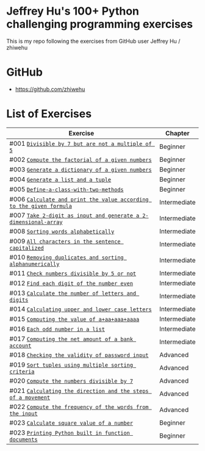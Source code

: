 # Jeffrey Hu's 100+ Python challenging programming exercises

This is my repo following the exercises from GitHub user Jeffrey Hu / zhiwehu

GitHub
========================================================

- https://github.com/zhiwehu

List of Exercises
========================================================

| Exercise | Chapter |
| --- | --- |
| #001 [`Divisible by 7 but are not a multiple of 5`](https://github.com/nihathalici/Jeffrey-Hus-100plus-Python-challenge-programming-exercises/tree/main/Level-01-Beginner/Question-1-divisible-by-7-but-are-not-a-multiple-of-5) | Beginner |
| #002 [`Compute the factorial of a given numbers`](https://github.com/nihathalici/Jeffrey-Hus-100plus-Python-challenge-programming-exercises/tree/main/Level-01-Beginner/Question-2-compute-the-factorial-of-a-given-numbers) | Beginner |
| #003 [`Generate a dictionary of a given numbers`](https://github.com/nihathalici/Jeffrey-Hus-100plus-Python-challenge-programming-exercises/tree/main/Level-01-Beginner/Question-3-generate-a-dictionary-of-a-given-numbers) | Beginner |
| #004 [`Generate a list and a tuple`](https://github.com/nihathalici/Jeffrey-Hus-100plus-Python-challenge-programming-exercises/tree/main/Level-01-Beginner/Question-4-generate-a-list-and-a-tuple) | Beginner |
| #005 [`Define-a-class-with-two-methods`](https://github.com/nihathalici/Jeffrey-Hus-100plus-Python-challenge-programming-exercises/tree/main/Level-01-Beginner/Question-5-Define-a-class-with-two-methods) | Beginner |
| #006 [`Calculate and print the value according to the given formula`](https://github.com/nihathalici/Jeffrey-Hus-100plus-Python-challenge-programming-exercises/tree/main/Level-02-Intermediate/Question-06-Calculate-and-print-the-value-according-to-the-given-formula) | Intermediate |
| #007 [`Take 2-digit as input and generate a 2-dimensional-array`](https://github.com/nihathalici/Jeffrey-Hus-100plus-Python-challenge-programming-exercises/tree/main/Level-02-Intermediate/Question-07-Take-2-digit-as-input-and-generate-a-2-dimensional-array) | Intermediate |
| #008 [`Sorting words alphabetically`](https://github.com/nihathalici/Jeffrey-Hus-100plus-Python-challenge-programming-exercises/tree/main/Level-02-Intermediate/Question-08-sorting-words-alphabetically) | Intermediate |
| #009 [`All characters in the sentence capitalized`](https://github.com/nihathalici/Jeffrey-Hus-100plus-Python-challenge-programming-exercises/tree/main/Level-02-Intermediate/Question-09-All-characters-in-the-sentence-capitalized) | Intermediate |
| #010 [`Removing duplicates and sorting alphanumerically`](https://github.com/nihathalici/Jeffrey-Hus-100plus-Python-challenge-programming-exercises/tree/main/Level-02-Intermediate/Question-10-Removing-duplicates-and-sorting-alphanumerically) | Intermediate |
| #011 [`Check numbers divisible by 5 or not`](https://github.com/nihathalici/Jeffrey-Hus-100plus-Python-challenge-programming-exercises/tree/main/Level-02-Intermediate/Question-11-Check-numbers-divisible-by-5-or-not) | Intermediate |
| #012 [`Find each digit of the number even`](https://github.com/nihathalici/Jeffrey-Hus-100plus-Python-challenge-programming-exercises/tree/main/Level-02-Intermediate/Question-12-Find-each-digit-of-the-number-even) | Intermediate |
| #013 [`Calculate the number of letters and digits`](https://github.com/nihathalici/Jeffrey-Hus-100plus-Python-challenge-programming-exercises/tree/main/Level-02-Intermediate/Question-13-Calculate-the-number-of-letters-and-digits) | Intermediate |
| #014 [`Calculating upper and lower case letters`](https://github.com/nihathalici/Jeffrey-Hus-100plus-Python-challenge-programming-exercises/tree/main/Level-02-Intermediate/Question-14-Calculating-upper-and-lower-case-letters) | Intermediate |
| #015 [`Computing the value of a+aa+aaa+aaaa`](https://github.com/nihathalici/Jeffrey-Hus-100plus-Python-challenge-programming-exercises/tree/main/Level-02-Intermediate/Question-15-Computing-the-value-of-a%2Baa%2Baaa%2Baaaa) | Intermediate |
| #016 [`Each odd number in a list`](https://github.com/nihathalici/Jeffrey-Hus-100plus-Python-challenge-programming-exercises/tree/main/Level-02-Intermediate/Question-16-each-odd-number-in-a-list) | Intermediate |
| #017 [`Computing the net amount of a bank account`](https://github.com/nihathalici/Jeffrey-Hus-100plus-Python-challenge-programming-exercises/tree/main/Level-02-Intermediate/Question-17-Computing-the-net-amount-of-a-bank-account) | Intermediate |
| #018 [`Checking the validity of password input`](https://github.com/nihathalici/Jeffrey-Hus-100plus-Python-challenge-programming-exercises/tree/main/Level-03-Advanced/Question-18-Checking-the-validity-of-password-input) | Advanced |
| #019 [`Sort tuples using multiple sorting criteria`](https://github.com/nihathalici/Jeffrey-Hus-100plus-Python-challenge-programming-exercises/tree/main/Level-03-Advanced/Question-19-Sort-tuples-using-multiple-sorting-criteria) | Advanced |
| #020 [`Compute the numbers divisible by 7`](https://github.com/nihathalici/Jeffrey-Hus-100plus-Python-challenge-programming-exercises/tree/main/Level-03-Advanced/Question-20-Compute-the-numbers-divisible-by-7) | Advanced |
| #021 [`Calculating the direction and the steps of a movement`](https://github.com/nihathalici/Jeffrey-Hus-100plus-Python-challenge-programming-exercises/tree/main/Level-03-Advanced/Question-21-Calculating-the-direction-and-the-steps-of-a-movement) | Advanced |
| #022 [`Compute the frequency of the words from the input`](https://github.com/nihathalici/Jeffrey-Hus-100plus-Python-challenge-programming-exercises/tree/main/Level-03-Advanced/Question-22-Compute-the-frequency-of-the-words-from-the-input) | Advanced |
| #023 [`Calculate square value of a number`](https://github.com/nihathalici/Jeffrey-Hus-100plus-Python-challenge-programming-exercises/tree/main/Level-01-Beginner/Question-23-Calculate-square-value-of-a-number) | Beginner |
| #023 [`Printing Python built in function documents`](https://github.com/nihathalici/Jeffrey-Hus-100plus-Python-challenge-programming-exercises/tree/main/Level-01-Beginner/Question-24-Printing-Python-built-in-function-documents) | Beginner |





